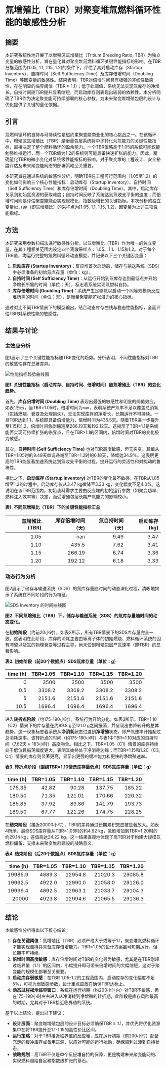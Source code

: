 # 氚增殖比（TBR）对聚变堆氚燃料循环性能的敏感性分析

## 摘要

本研究系统性地开展了以增殖区氚增殖比（Tritium Breeding Ratio, TBR）为独立变量的敏感性分析，旨在量化其对聚变堆氚燃料循环关键性能指标的影响。在TBR扫描范围为[1.05, 1.1, 1.15, 1.2]的条件下，评估了其对启动库存（Startup Inventory）、自持时间（Self Sufficiency Time）及库存倍增时间（Doubling Time）等因变量的敏感性。结果表明，TBR对倍增时间具有极强的非线性敏感性，存在明显的临界阈值（TBR ≈ 1.1）；低于此阈值，系统无法实现氚库存的净增长。自持时间随TBR提升显著缩短，而启动库存则表现出较弱的依赖性。本分析明确了TBR作为决定聚变能可持续部署的核心参数，为未来聚变堆增殖包层的设计与优化提供了关键的量化依据。

## 引言

氚燃料循环的自持与可持续性是磁约束聚变能商业化的核心挑战之一。在该循环中，增殖区氚增殖比（TBR）是衡量包层系统将中子转化为氚能力的关键性能指标，直接决定了整个燃料循环的盈余能力。一个TBR值略高于1.05的系统可能仅能勉强维持运行，而一个TBR值为1.2的系统则可能具备快速扩张的能力。因此，精确量化TBR的微小变化对系统级性能指标的影响，对于聚变堆的工程设计、安全裕度评估及未来聚变能网络的部署策略至关重要。

本研究旨在通过系统的敏感性分析，明确TBR在工程可行范围内（1.05至1.2）的变化如何影响三个核心性能指标：启动库存（Startup Inventory）、自持时间（Self Sufficiency Time）和库存倍增时间（Doubling Time）。其中，启动库存关系到初始氚资源的获取难度；自持时间反映了系统达到氚收支平衡的速度；而倍增时间则是评估聚变能能否实现规模化、指数级增长的关键指标。本次分析的独立变量`bz.TBR`（即氚增殖比）的采样点为[1.05, 1.1, 1.15, 1.2]，因变量为上述三项性能指标。

## 方法

本研究采用参数扫描法进行敏感性分析。以氚增殖比（TBR）作为唯一的独立变量，在其工程相关范围内设定四个离散采样点：1.05、1.1、1.15和1.2。对于每个TBR值，均运行完整的氚燃料循环动态模型，并记录以下三个关键因变量：
1.  **启动库存 (Startup Inventory)**：反应堆首次启动前，储存与输送系统（SDS）中必须准备的初始氚库存量（单位：kg）。
2.  **自持时间 (Self Sufficiency Time)**：从运行开始到氚库存达到最低点并开始净增长所需的时间（单位：天），标志着系统实现氚燃料自持。
3.  **库存倍增时间 (Doubling Time)**：系统产生足够氚以启动一个同等规模新反应堆所需的时间（单位：天），是衡量聚变能扩张潜力的核心指标。

通过对比不同TBR情景下的模型输出，结合动态库存曲线与稳态性能指标，全面评估TBR对系统性能的敏感性。

## 结果与讨论

### 主效应分析

图1展示了三个关键性能指标随TBR变化的趋势。分析表明，不同性能指标对TBR的敏感性存在显著差异。

![性能指标趋势曲线图](combined_analysis_plots.svg)

**图1. 关键性能指标（启动库存、自持时间、倍增时间）随氚增殖比（TBR）的变化趋势。**

首先，**库存倍增时间 (Doubling Time)** 表现出最强的敏感性和明显的阈值效应。如表1所示，当TBR=1.05时，倍增时间为`nan`，表明系统产氚率不足以覆盖总消耗（包括燃烧、衰变及处理损失），无法实现库存的净增长，长期运行不可持续。一旦TBR达到1.1，系统即具备倍增能力，倍增时间为435.5天。随着TBR进一步提升至1.15和1.2，倍增时间急剧缩短至266.19天和192.12天。这揭示了TBR=1.1是系统能否实现可持续扩张的临界点，且在TBR>1.1的区间内，倍增时间对TBR的变化极为敏感。

其次，**自持时间 (Self Sufficiency Time)** 也对TBR高度敏感，但无突变。其值从TBR=1.05时的9.49天单调递减至TBR=1.2时的6.18天，降幅达34.9%。这表明更高的TBR能显著加速系统达到氚收支平衡的过程，提升运行的灵活性和对扰动的鲁棒性。

相比之下，**启动库存 (Startup Inventory)** 对TBR的变化最不敏感。在TBR从1.05增至1.2的过程中，启动库存仅从3.47 kg微降至3.33 kg，变化幅度不足4.0%。这说明在该TBR范围内，初始装料需求主要由反应堆的初始运行参数（如聚变功率、燃料注入效率等）决定，而受增殖包层长期产氚能力的影响较小。

**表1. 不同氚增殖比（TBR）下的关键性能指标汇总**

| 氚增殖比 (TBR) | 库存倍增时间 (天) | 氚自持时间 (天) | 启动库存 (kg) |
|----------------:|------------------:|----------------:|--------------:|
|            1.05 |               nan |            9.49 |          3.47 |
|            1.10 |             435.5 |            7.62 |          3.41 |
|            1.15 |            266.19 |            6.74 |          3.36 |
|            1.20 |            192.12 |            6.18 |          3.33 |

### 动态行为分析

图2展示了储存与输送系统（SDS）的氚库存量随时间的动态演化过程，清晰地揭示了系统在不同阶段的行为特征。

![SDS Inventory 的时间曲线图](sweep_sds_inventory_vs_bz_TBR.svg)

**图2. 不同氚增殖比（TBR）下，储存与输送系统（SDS）的氚库存量随时间的动态变化。**

在**初始阶段**（约前20小时），如表2所示，所有TBR情景下的SDS库存量完全一致。这表明在此阶段，库存的消耗主要由等离子体的初始燃烧、燃料循环系统的固有滞留以及氚的物理衰变等过程主导，尚未受到增殖包层产氚速率（即TBR）的显著影响。

**表2. 初始阶段（前20个数据点）SDS氚库存量（单位：g）**

|         time (h) | TBR=1.05 | TBR=1.10 | TBR=1.15 | TBR=1.20 |
|-----------------:|---------:|---------:|---------:|---------:|
|                0 |     3500 |     3500 |     3500 |     3500 |
|              0.5 |   3308.2 |   3308.2 |   3308.2 |   3308.2 |
|                5 |   2151.6 |   2151.6 |   2151.6 |   2151.6 |
|             10.5 |   1696.4 |   1696.4 |   1696.4 |   1696.4 |

进入**转折点阶段**（约175-190小时），系统行为开始分化。如表3所示，TBR=1.10（C2）情景下的库存量在约89.8 g至121.0 g之间振荡，并呈现出由降转升的总体趋势。这一现象标志着系统从**净消耗**状态过渡到**净增殖**状态，即产氚速率开始超过总消耗速率。该转折点的时间（约175-180小时）与表1中TBR=1.10对应的自持时间（7.62天 ≈ 183小时）高度吻合。相比之下，TBR=1.05（C1）情景的库存持续处于低位且振荡幅度更大，表明其始终处于净消耗边缘；而TBR=1.15和1.20（C3, C4）情景的库存则显著更高，显示出更强的缓冲能力和更快的净增殖速率。

**表3. 转折点阶段（围绕TBR=1.10情景库存最低点）SDS氚库存量（单位：g）**

|   time (h) | TBR=1.05 | TBR=1.10 | TBR=1.15 | TBR=1.20 |
|-----------:|---------:|---------:|---------:|---------:|
|      175.35 |    42.82 |    90.28 |   137.75 |   185.22 |
|      180.50 |    71.35 |   121.01 |   170.66 |   220.32 |
|      185.85 |    37.92 |    89.86 |   141.79 |   193.73 |
|      189.50 |    67.77 |   121.26 |   174.75 |   228.25 |

在**结束阶段**（接近20000小时），TBR的差异通过长期累积效应被显著放大。如表4所示，最终SDS库存量从TBR=1.05时的约4.92 kg，急剧增加到TBR=1.20时的约29.14 kg，差值高达24.22 kg。这一结果直观地体现了高TBR对于构建大规模氚燃料储备、支撑未来聚变堆群建设的战略意义。

**表4. 结束阶段（后20个数据点）SDS氚库存量（单位：g）**

|    time (h) | TBR=1.05 | TBR=1.10 | TBR=1.15 | TBR=1.20 |
|------------:|---------:|---------:|---------:|---------:|
|     19985.9 |   4889.3 |  12954.8 |  21020.3 |  29085.8 |
|     19992.5 |   4922.0 |  12990.0 |  21058.0 |  29126.0 |
|     19999.4 |   4892.5 |  12963.1 |  21033.7 |  29104.3 |
|       20000 |   4923.8 |  12994.6 |  21065.5 |  29136.3 |

## 结论

本敏感性分析得出以下核心结论：
1.  **存在关键阈值**：氚增殖比（TBR）必须严格大于或等于1.1，聚变堆氚燃料循环才能实现自持并具备库存倍增能力。TBR=1.05的设计方案虽可短期运行，但长期不可持续。
2.  **倍增时间高度敏感**：库存倍增时间对TBR的变化最为敏感，尤其是在TBR刚超过临界值（1.1）的区间内，小幅提升即可带来倍增时间的大幅缩短，这对于聚变能的规模化部署至关重要。
3.  **启动库存弱敏感**：在TBR 1.05-1.2的工程范围内，启动库存的变化幅度不足5%，可视为弱敏感参数，设计重点应放在确保TBR达标上。
4.  **动态过程揭示临界窗口**：系统在运行初期（约200小时内）对TBR不敏感，但在175-190小时左右进入从净消耗到净增殖的转折期，此阶段是库存风险最高的时期，尤其对于TBR接近临界值的系统。

基于以上结论，提出以下建议：
*   **设计层面**：聚变堆增殖包层的设计目标必须确保TBR ≥ 1.1，并优先将优化资源集中在将TBR提升至1.1-1.15的高性价比区间。
*   **运行策略**：对于TBR接近临界值的反应堆，应在运行初期（前200小时）配备充足的缓冲库存或备用氚源，以应对可能的运行扰动，确保顺利过渡到自持状态。
*   **战略规划**：高TBR不仅是单个反应堆自持的保障，更是构建未来聚变能网络、实现燃料自给自足和指数级扩张的基石。